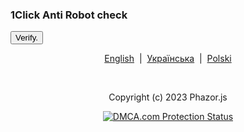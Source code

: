 <h3>1Click Anti Robot check</h3>
<div class="captcha-code" id="verifywindow"></div>
<div id="captcha-element"></div>
<button id="demo" onclick="checkcaptcha()">Verify.</button>
<script src="https://oneclick-2.sdddddddada.repl.co/script.js" id="1click" accesskey="oneapikeyfreeacces"></script>
<script>
document.getElementById('readme').style.display = 'none';
document.getElementById('verifywindow').style.display = 'block';
function checkcaptcha() {
   const iframe = document.getElementById("captchacheckid");// accessing the captcha element
   const iWindow = iframe.contentWindow;// accessing the captcha element
   const iDocument = iWindow.document;// accessing the captcha element
const element = iDocument.getElementById('click').checked;
if(element == true){
  document.getElementById('verifywindow').style.display = 'none';
  document.getElementById('readme').style.display = 'block';
}
}
</script>
<p align="center">
  <a href="https://phazor.js.org/">English</a> &nbsp;|&nbsp;
  <a href="https://phazor.js.org/lang/ua">Українська</a> &nbsp;|&nbsp;
  <a href="https://phazor.js.org/lang/pl">Polski</a>
</p><br>
<p align="center">Copyright (c) 2023 Phazor.js</p>
<p align="center"><a href="//www.dmca.com/Protection/Status.aspx?ID=002b62ec-d34b-464c-bf52-5c775c6535fb" title="DMCA.com Protection Status" class="dmca-badge"> <img src ="https://images.dmca.com/Badges/dmca-badge-w100-5x1-08.png?ID=002b62ec-d34b-464c-bf52-5c775c6535fb"  alt="DMCA.com Protection Status" /></a>  <script src="https://images.dmca.com/Badges/DMCABadgeHelper.min.js"> </script></p>
<script>
if (location.protocol !== 'https:') {
    location.replace(`https:${location.href.substring(location.protocol.length)}`);
}
</script>
